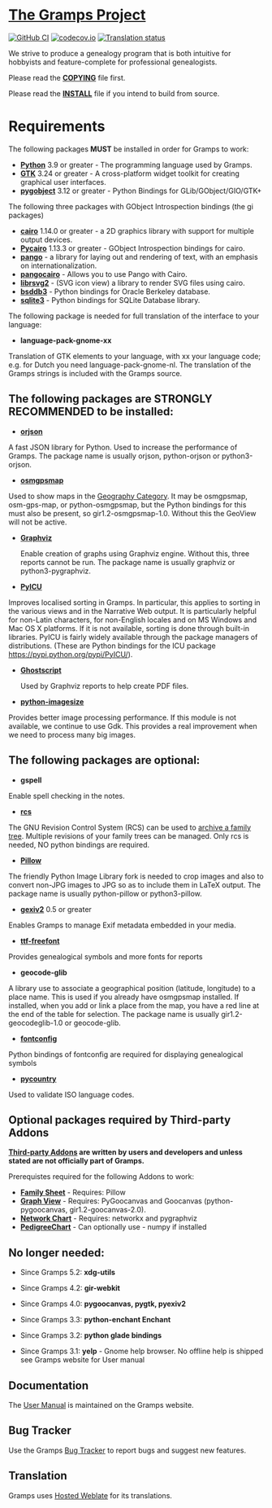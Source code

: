 [The Gramps Project](https://gramps-project.org)
===================
[![GitHub CI](https://github.com/gramps-project/gramps/actions/workflows/gramps-ci.yml/badge.svg?event=push&branch=maintenance/gramps52)](https://github.com/gramps-project/gramps/actions/workflows/gramps-ci.yml?query=branch%3Amaintenance/gramps52)
[![codecov.io](https://codecov.io/github/gramps-project/gramps/coverage.svg?branch=maintenance/gramps52)](https://app.codecov.io/gh/gramps-project/gramps/branch/maintenance/gramps52)
[![Translation status](https://hosted.weblate.org/widgets/gramps-project/-/gramps/svg-badge.svg)](https://hosted.weblate.org/engage/gramps-project)

We strive to produce a genealogy program that is both intuitive for hobbyists and feature-complete for professional genealogists.

Please read the [**COPYING**](https://github.com/gramps-project/gramps/blob/maintenance/gramps52/COPYING) file first.

Please read the [**INSTALL**](https://github.com/gramps-project/gramps/blob/maintenance/gramps52/INSTALL) file if you intend to build from source.

Requirements
============
The following packages **MUST** be installed in order for Gramps to work:

* [**Python**](https://www.python.org/) 3.9 or greater - The programming language used by Gramps.
* [**GTK**](http://www.gtk.org/) 3.24 or greater - A cross-platform widget toolkit for creating graphical user interfaces.
* [**pygobject**](https://wiki.gnome.org/Projects/PyGObject) 3.12 or greater - Python Bindings for GLib/GObject/GIO/GTK+

The following three packages with GObject Introspection bindings (the gi packages)

* [**cairo**](http://cairographics.org/) 1.14.0 or greater - a 2D graphics library with support for multiple output devices.
* [**Pycairo**](https://github.com/pygobject/pycairo) 1.13.3 or greater - GObject Introspection bindings for cairo.
* [**pango**](http://www.pango.org/) - a library for laying out and rendering of text, with an emphasis on internationalization.
* [**pangocairo**](http://www.pango.org/) - Allows you to use Pango with Cairo.
* [**librsvg2**](http://live.gnome.org/LibRsvg) - (SVG icon view) a library to render SVG files using cairo.
* [**bsddb3**](https://pypi.python.org/pypi/bsddb3/) - Python bindings for Oracle Berkeley database.
* [**sqlite3**](https://www.sqlite.org/) - Python bindings for SQLite Database library.

The following package is needed for full translation of the interface
to your language:

*   **language-pack-gnome-xx**

 Translation of GTK elements to your language, with
 xx your language code; e.g. for Dutch you need
 language-pack-gnome-nl. The translation of the
 Gramps strings is included with the Gramps source.


The following packages are **STRONGLY RECOMMENDED** to be installed:
--------------------------------------------------------------------
*  [**orjson**](https://pypi.org/project/orjson/)

  A fast JSON library for Python. Used to increase the performance of Gramps.
  The package name is usually orjson, python-orjson or python3-orjson.

*  [**osmgpsmap**](https://nzjrs.github.io/osm-gps-map/)

 Used to show maps in the [Geography Category](https://gramps-project.org/wiki/index.php?title=Gramps_5.1_Wiki_Manual_-_Categories#Geography_Category).
 It may be osmgpsmap, osm-gps-map, or python-osmgpsmap,
 but the Python bindings for this must also be present, so gir1.2-osmgpsmap-1.0.
 Without this the GeoView will not be active.

* [**Graphviz**](http://www.graphviz.org)

  Enable creation of graphs using Graphviz engine.
  Without this, three reports cannot be run.
  The package name is usually graphviz or python3-pygraphviz.

* [**PyICU**](http://pyicu.osafoundation.org/)

 Improves localised sorting in Gramps. In particular, this
 applies to sorting in the various views and in the
 Narrative Web output. It is particularly helpful for
 non-Latin characters, for non-English locales and on MS
 Windows and Mac OS X platforms. If it is not available,
 sorting is done through built-in libraries. PyICU is
 fairly widely available through the package managers of
 distributions.
 (These are Python bindings for the ICU package
 https://pypi.python.org/pypi/PyICU/).

* [**Ghostscript**](https://www.ghostscript.com)

  Used by Graphviz reports to help create PDF files.

* [**python-imagesize**](https://pypi.org/project/imagesize/)

 Provides better image processing performance. If this module is not available,
 we continue to use Gdk. This provides a real improvement when we need to
 process many big images.


The following packages are optional:
------------------------------------
* **gspell**

 Enable spell checking in the notes.

* [**rcs**](https://www.gnu.org/software/rcs/)

 The GNU Revision Control System (RCS) can be used to
 [archive a family tree](https://gramps-project.org/wiki/index.php?title=Gramps_5.1_Wiki_Manual_-_Manage_Family_Trees#Archiving_a_Family_Tree).
 Multiple revisions of your family trees can be managed.
 Only rcs is needed, NO python bindings are required.

* [**Pillow**](https://python-pillow.org)

 The friendly Python Image Library fork is needed to crop
 images and also to convert non-JPG images to
 JPG so as to include them in LaTeX output.
 The package name is usually python-pillow or python3-pillow.

* [**gexiv2**](https://wiki.gnome.org/Projects/gexiv2) 0.5 or greater

 Enables Gramps to manage Exif metadata embedded in your
 media.

* [**ttf-freefont**](https://savannah.gnu.org/projects/freefont/)

 Provides genealogical symbols and more fonts for reports

* **geocode-glib**

 A library use to associate a geographical position (latitude, longitude)
 to a place name. This is used if you already have osmgpsmap installed.
 If installed, when you add or link a place from the map, you have a red line
 at the end of the table for selection.
 The package name is usually gir1.2-geocodeglib-1.0 or geocode-glib.

* [**fontconfig**](https://www.freedesktop.org/wiki/Software/fontconfig/)

 Python bindings of fontconfig are required for displaying
 genealogical symbols

* [**pycountry**](https://pypi.org/project/pycountry/)

 Used to validate ISO language codes.


Optional packages required by Third-party Addons
------------------------------------------------

**[Third-party Addons](https://gramps-project.org/wiki/index.php?title=Third-party_Plugins) are written by users and developers and unless stated are not officially part of Gramps.**

Prerequistes required for the following Addons to work:

* [**Family Sheet**]( https://gramps-project.org/wiki/index.php?title=Family_Sheet ) - Requires: Pillow
* [**Graph View**]( https://gramps-project.org/wiki/index.php?title=Graph_View ) - Requires: PyGoocanvas and Goocanvas (python-pygoocanvas, gir1.2-goocanvas-2.0).
* [**Network Chart**]( https://gramps-project.org/wiki/index.php?title=NetworkChart ) - Requires: networkx and pygraphviz
* [**PedigreeChart**]( https://gramps-project.org/wiki/index.php?title=PedigreeChart ) - Can optionally use - numpy if installed


No longer needed:
-----------------
* Since Gramps 5.2:
   **xdg-utils**

* Since Gramps 4.2:
   **gir-webkit**

* Since Gramps 4.0:
   **pygoocanvas, pygtk, pyexiv2**

* Since Gramps 3.3:
   **python-enchant Enchant**

* Since Gramps 3.2:
   **python glade bindings**

* Since Gramps 3.1:
   **yelp** - Gnome help browser. No offline help is shipped see Gramps website for User manual


Documentation
-------------

The [User Manual](https://www.gramps-project.org/wiki/index.php?title=User_manual) is maintained on the Gramps website.


Bug Tracker
-------------

Use the Gramps [Bug Tracker](https://gramps-project.org/bugs/my_view_page.php) to report bugs and suggest new features.


Translation
-------------

Gramps uses [Hosted Weblate](https://hosted.weblate.org/engage/gramps-project) for its translations.
